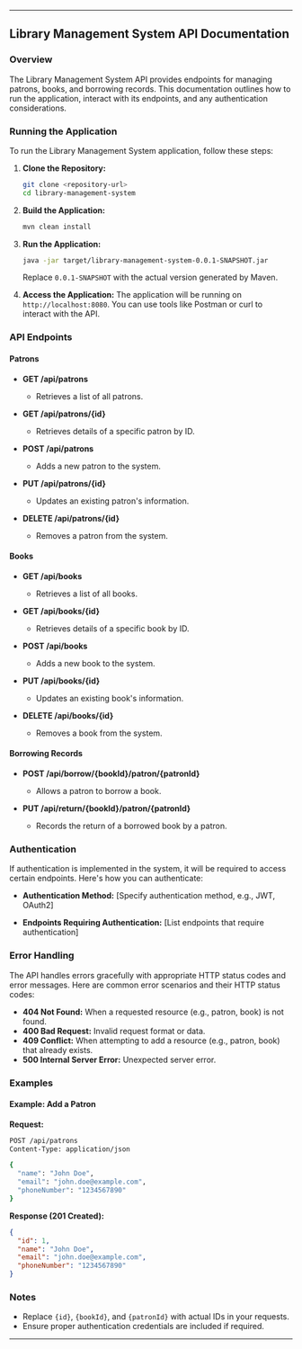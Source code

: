 


---

## Library Management System API Documentation

### Overview

The Library Management System API provides endpoints for managing patrons, books, and borrowing records. This documentation outlines how to run the application, interact with its endpoints, and any authentication considerations.

### Running the Application

To run the Library Management System application, follow these steps:

1. **Clone the Repository:**
   ```bash
   git clone <repository-url>
   cd library-management-system
   ```

2. **Build the Application:**
   ```bash
   mvn clean install
   ```

3. **Run the Application:**
   ```bash
   java -jar target/library-management-system-0.0.1-SNAPSHOT.jar
   ```

   Replace `0.0.1-SNAPSHOT` with the actual version generated by Maven.

4. **Access the Application:**
   The application will be running on `http://localhost:8080`. You can use tools like Postman or curl to interact with the API.

### API Endpoints

#### Patrons

- **GET /api/patrons**
    - Retrieves a list of all patrons.

- **GET /api/patrons/{id}**
    - Retrieves details of a specific patron by ID.

- **POST /api/patrons**
    - Adds a new patron to the system.

- **PUT /api/patrons/{id}**
    - Updates an existing patron's information.

- **DELETE /api/patrons/{id}**
    - Removes a patron from the system.

#### Books

- **GET /api/books**
    - Retrieves a list of all books.

- **GET /api/books/{id}**
    - Retrieves details of a specific book by ID.

- **POST /api/books**
    - Adds a new book to the system.

- **PUT /api/books/{id}**
    - Updates an existing book's information.

- **DELETE /api/books/{id}**
    - Removes a book from the system.

#### Borrowing Records

- **POST /api/borrow/{bookId}/patron/{patronId}**
    - Allows a patron to borrow a book.

- **PUT /api/return/{bookId}/patron/{patronId}**
    - Records the return of a borrowed book by a patron.

### Authentication

If authentication is implemented in the system, it will be required to access certain endpoints. Here's how you can authenticate:

- **Authentication Method:** [Specify authentication method, e.g., JWT, OAuth2]

- **Endpoints Requiring Authentication:** [List endpoints that require authentication]

### Error Handling

The API handles errors gracefully with appropriate HTTP status codes and error messages. Here are common error scenarios and their HTTP status codes:

- **404 Not Found:** When a requested resource (e.g., patron, book) is not found.
- **400 Bad Request:** Invalid request format or data.
- **409 Conflict:** When attempting to add a resource (e.g., patron, book) that already exists.
- **500 Internal Server Error:** Unexpected server error.

### Examples

#### Example: Add a Patron

**Request:**
```bash
POST /api/patrons
Content-Type: application/json

{
  "name": "John Doe",
  "email": "john.doe@example.com",
  "phoneNumber": "1234567890"
}
```

**Response (201 Created):**
```json
{
  "id": 1,
  "name": "John Doe",
  "email": "john.doe@example.com",
  "phoneNumber": "1234567890"
}
```

### Notes

- Replace `{id}`, `{bookId}`, and `{patronId}` with actual IDs in your requests.
- Ensure proper authentication credentials are included if required.

---

